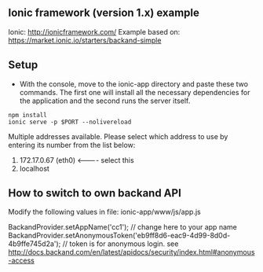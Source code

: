 ## Ionic framework (version 1.x) example
Ionic: http://ionicframework.com/
Example based on: https://market.ionic.io/starters/backand-simple

## Setup
* With the console, move to the ionic-app directory and paste these two commands. The first one will install all the necessary dependencies for the application and the second runs the server itself.
```
npm install 
ionic serve -p $PORT --nolivereload
```

Multiple addresses available.
Please select which address to use by entering its number from the list below:
 1) 172.17.0.67 (eth0) <---- select this
 2) localhost
 
 
## How to switch to own backand API
Modify the following values in file: ionic-app/www/js/app.js

BackandProvider.setAppName('cc1'); // change here to your app name
BackandProvider.setAnonymousToken('eb9ff8d6-eac9-4d99-8d0d-4b9ffe745d2a'); // token is for anonymous login. see http://docs.backand.com/en/latest/apidocs/security/index.html#anonymous-access
 
 
 
 
 
 
 
 
